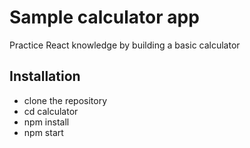 # Sample calculator app

Practice React knowledge by building a basic calculator

## Installation

- clone the repository
- cd calculator
- npm install
- npm start

